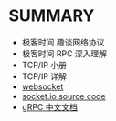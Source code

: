 # SUMMARY
- 极客时间 趣谈网络协议
- 极客时间 RPC 深入理解
- TCP/IP 小册
- TCP/IP 详解
- [websocket](https://github.com/gorilla/websocket)
- [socket.io source code](https://github.com/socketio/socket.io)
- [gRPC 中文文档](http://doc.oschina.net/grpc?t=58010)